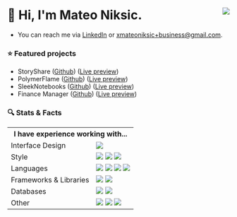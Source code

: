 # 👋 Hi, I'm Mateo Niksic. <img align="right" src="https://komarev.com/ghpvc/?username=mateoniksic&style=for-the-badge" />

- You can reach me via [LinkedIn](https://www.linkedin.com/in/mateoniksic/) or xmateoniksic+business@gmail.com.

### ⭐ Featured projects
* StoryShare ([Github](https://github.com/mateoniksic/project-storyshare)) ([Live preview](https://mateoniksic.pythonanywhere.com/))
* PolymerFlame ([Github](https://github.com/mateoniksic/project-polymer-flame)) ([Live preview](https://polymerflame.webflow.io/))
* SleekNotebooks ([Github](https://github.com/mateoniksic/project-sleek-notebooks)) ([Live preview](https://sleek-notebooks.netlify.app/))
* Finance Manager ([Github](https://github.com/mateoniksic/project-finance-manager)) ([Live preview](https://www.figma.com/proto/0c9RVZ7ENMPhWlGObBq3Vm/Mobile-App-%E2%80%A2-Finance-Manager?page-id=1115%3A3358&node-id=1115-3439&viewport=-1118%2C-8540%2C0.6&scaling=min-zoom&starting-point-node-id=1115%3A3365))

### 🔍 Stats & Facts

<div align="left">

<table>
<tr>
  <th colspan="2">I have experience working with...</th>
</tr>
<!-- <tr>
<th> Tech </th>
<th> Stack </th>
</tr> -->

<tr>
<td>
Interface Design
</td>
<td>
<img src="https://img.shields.io/badge/figma-%23F24E1E.svg?style=for-the-badge&logo=figma&logoColor=white" />
</td>
</tr>

<tr>
<td>
Style
</td>
<td>
<img src="https://img.shields.io/badge/css3-%231572B6.svg?style=for-the-badge&logo=css3&logoColor=white" />
<img src="https://img.shields.io/badge/SASS-hotpink.svg?style=for-the-badge&logo=SASS&logoColor=white" />
<img src="https://img.shields.io/badge/tailwindcss-%2338B2AC.svg?style=for-the-badge&logo=tailwind-css&logoColor=white" />
</td>
</tr>

<tr>
<td>
Languages
</td>
<td>
<img src="https://img.shields.io/badge/html5-%23E34F26.svg?style=for-the-badge&logo=html5&logoColor=white" />
<img src="https://img.shields.io/badge/javascript-%23323330.svg?style=for-the-badge&logo=javascript&logoColor=%23F7DF1E" />
<img src="https://img.shields.io/badge/typescript-%23007ACC.svg?style=for-the-badge&logo=typescript&logoColor=white" />
<img src="https://img.shields.io/badge/python-3670A0?style=for-the-badge&logo=python&logoColor=ffdd54" />
</td>
</tr>

<tr>
<td>
Frameworks & Libraries
</td>
<td>
<img src="https://img.shields.io/badge/react-%2320232a.svg?style=for-the-badge&logo=react&logoColor=%2361DAFB" />
<img src="https://img.shields.io/badge/django-%23092E20.svg?style=for-the-badge&logo=django&logoColor=white" />
</td>
</tr>

<tr>
<td>
Databases
</td>
<td>
<img src="https://img.shields.io/badge/mysql-%2300f.svg?style=for-the-badge&logo=mysql&logoColor=white" />
<img src="https://img.shields.io/badge/Supabase-3ECF8E?style=for-the-badge&logo=supabase&logoColor=white" />
</td>
</tr>

<tr>
<td>
Other
</td>
<td>
<img src="https://img.shields.io/badge/Linux-FCC624?style=for-the-badge&logo=linux&logoColor=black" />
<img src="https://img.shields.io/badge/github-%23121011.svg?style=for-the-badge&logo=github&logoColor=white" />
<img src="https://img.shields.io/badge/docker-%230db7ed.svg?style=for-the-badge&logo=docker&logoColor=white" />
</td>
</tr>

</td><table>

<br/>

<!---
<div>
  <img width="60%" src="https://github-readme-stats.vercel.app/api?username=mateoniksic&show_icons=true&hide_title=true&theme=dark" />
  <br/>
  <br/>
  <img width="40%" src="https://github-readme-stats.vercel.app/api/top-langs/?username=mateoniksic&show_icons=true&theme=dark" />
</div>
-->

</div>
